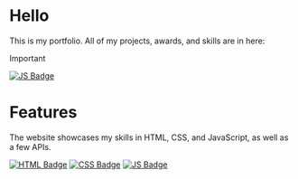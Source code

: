 # Hello
This is my portfolio. All of my projects, awards, and skills are in here:

> [!IMPORTANT] 
> [![JS Badge](https://img.shields.io/badge/JavaScript-F7DF1E?style=for-the-badge&logo=&logoColor=black)](https://nalabportfolio.netlify.app)

# Features
<p>The website showcases my skills in HTML, CSS, and JavaScript, as well as a few APIs.</p>

[![HTML Badge](https://img.shields.io/badge/HTML5-E34F26?style=for-the-badge&logo=html5&logoColor=white)](#)
[![CSS Badge](https://img.shields.io/badge/CSS3-1572B6?style=for-the-badge&logo=css3&logoColor=white)](#)
[![JS Badge](https://img.shields.io/badge/JavaScript-00FF7F?style=for-the-badge&logo=javascript&logoColor=black)](#)
